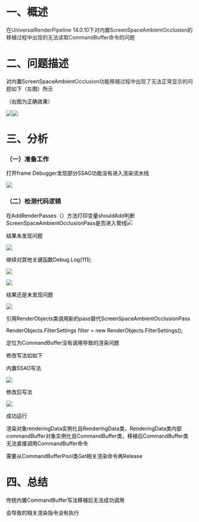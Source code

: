 

# 一、概述
在UniversalRenderPipeline 14.0.10下对内置ScreenSpaceAmbientOcclusion的移植过程中出现的无法读取CommandBuffer命令的问题

# 二、问题描述
<font style="color:black;">对内置ScreenSpaceAmbient</font>Occlusion功能移植过程中出现了无法正常显示的问题如<font style="color:black;">下（左图）所示</font>

<font style="color:black;">（右图为正确效果）</font>

![](https://cdn.nlark.com/yuque/0/2024/png/45145007/1718864260725-4123f67a-0842-45f1-b703-08d4c48f890e.png)![](https://cdn.nlark.com/yuque/0/2024/png/45145007/1718864267948-71bc1945-718d-4356-863f-643bd7649d29.png)

# 三、分析
### （一<font style="color:black;">）准备工作</font>
<font style="color:black;">打开</font><font style="color:black;">frame Debugger</font><font style="color:black;">发现部分</font><font style="color:black;">SSAO</font><font style="color:black;">功能没有进入渲染流水线</font>

![](https://cdn.nlark.com/yuque/0/2024/png/45145007/1718864383139-244188d9-e594-4688-9baa-2d4ea5efb502.png)

### （二）检测代码逻辑
<font style="color:black;">在AddRenderPasses（）方法打印变量shouldAdd判断ScreenSpaceAmbientOcclusionPass是否进入管线</font>![](https://cdn.nlark.com/yuque/0/2024/png/45145007/1718864548545-fd8a50a5-603d-4d13-b205-5ae7a361381c.png)

<font style="color:black;">结果未发现问题</font>

![](https://cdn.nlark.com/yuque/0/2024/png/45145007/1718864572785-7bd89e7e-e8c1-40f3-b911-300783178f75.png)

<font style="color:black;">继续对其他关键函数</font><font style="color:black;">Debug.Log(111);</font>

![](https://cdn.nlark.com/yuque/0/2024/png/45145007/1718864896208-42ca3f7f-ce73-4f9a-accb-dfb89aedd748.png)

![](https://cdn.nlark.com/yuque/0/2024/png/45145007/1718864987738-a87e2afb-40e5-4c5e-8375-6c54fb3c7d23.png)

<font style="color:black;">结果还是未发现问题</font>

![](https://cdn.nlark.com/yuque/0/2024/png/45145007/1718865005288-1c6c1c93-06c7-4017-aa1a-281f8109ea9c.png)

<font style="color:black;">引用</font><font style="color:black;">RenderObjects</font><font style="color:black;">类调用新的</font><font style="color:black;">pass</font><font style="color:black;">替代</font><font style="color:black;">ScreenSpaceAmbientOcclusionPass</font>

<font style="color:black;">RenderObjects.FilterSettings filter = new RenderObjects.FilterSettings();</font>

<font style="color:black;">定位为CommandBuffer没有调用导致的渲染问题</font>

<font style="color:black;">修改写法如如下</font>

<font style="color:black;"></font>

<font style="color:black;">内置SSAO写法</font>

![](https://cdn.nlark.com/yuque/0/2024/png/45145007/1718865372818-bcebddb7-eacf-440b-8956-3f3779c9d84b.png)



<font style="color:black;">修改后写法</font>

![](https://cdn.nlark.com/yuque/0/2024/png/45145007/1718865075415-5f31b8c4-45a3-4ae3-b89c-18fce5b17211.png)

<font style="color:black;">成功运行</font>

<font style="color:black;">渲染对象</font><font style="color:black;">renderingData</font><font style="color:black;">实例化自</font><font style="color:black;">RenderingData</font><font style="color:black;">类，</font><font style="color:black;">RenderingData</font><font style="color:black;">类内部</font><font style="color:black;">commandBuffer</font><font style="color:black;">对象实例化自</font><font style="color:black;">CommandBuffer</font><font style="color:black;">类，移植后</font><font style="color:black;">CommandBuffer</font><font style="color:black;">类无法直接调用</font><font style="color:black;">CommandBuffer</font><font style="color:black;">命令</font>

<font style="color:black;">需要从</font><font style="color:black;">CommandBufferPool</font><font style="color:black;">类</font><font style="color:black;">Get</font><font style="color:black;">相关渲染命令再</font><font style="color:black;">Release</font>

# 四、总结
<font style="color:black;">传统内置CommandBuffer写法移植后无法成功调用</font>

<font style="color:black;">会导致的相关渲染指令没有执行</font>

<font style="color:black;"></font>

<font style="color:black;"></font>

<font style="color:black;"></font>

